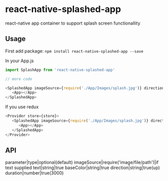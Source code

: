 # react-native-splashed-app
react-native app container to support splash screen functionallity

## Usage
First add package:
`npm install react-native-splashed-app --save`

In your App.js

```javascript
import SplashApp from 'react-native-splashed-app'

// more code

<SplashedApp imageSource={require('./App/Images/splash.jpg')} direction="up" duration="2000" withFadeOut>
   <App></App>
</SplashedApp>
```

If you use redux
```javascript
<Provider store={store}>
   <SplashedApp imageSource={require('./App/Images/splash.jpg')} direction="up" duration="2000" withFadeOut>
      <App></App>
   </SplashedApp>
</Provider>
```

## API
parameter|type|optional(default)
imageSource|require('image/file/path')|if text supplied
text|string|true
baseColor|string|true
direction|string|true(up)
duration|number|true(3000)

